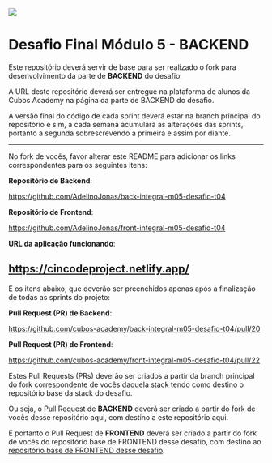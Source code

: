 ![](https://i.imgur.com/xG74tOh.png)

# Desafio Final Módulo 5 - BACKEND

Este repositório deverá servir de base para ser realizado o fork para desenvolvimento da parte de **BACKEND** do desafio.

A URL deste repositório deverá ser entregue na plataforma de alunos da Cubos Academy na página da parte de BACKEND do desafio.

A versão final do código de cada sprint deverá estar na branch principal do repositório e sim, a cada semana acumulará as alterações das sprints, portanto a segunda sobrescrevendo a primeira e assim por diante.

---

No fork de vocês, favor alterar este README para adicionar os links correspondentes para os seguintes itens:

**Repositório de Backend**: 

https://github.com/AdelinoJonas/back-integral-m05-desafio-t04

**Repositório de Frontend**:

https://github.com/AdelinoJonas/front-integral-m05-desafio-t04

**URL da aplicação funcionando**: 

https://cincodeproject.netlify.app/
---

E os itens abaixo, que deverão ser preenchidos apenas após a finalização de todas as sprints do projeto: 

**Pull Request (PR) de Backend**: 

https://github.com/cubos-academy/back-integral-m05-desafio-t04/pull/20

**Pull Request (PR) de Frontend**: 

https://github.com/cubos-academy/front-integral-m05-desafio-t04/pull/22

Estes Pull Requests (PRs) deverão ser criados a partir da branch principal do fork correspondente de vocês daquela stack tendo como destino o repositório base da stack do desafio.

Ou seja, o Pull Request de **BACKEND** deverá ser criado a partir do fork de vocês desse repositório aqui, com destino a este repositório aqui.

E portanto o Pull Request de **FRONTEND** deverá ser criado a partir do fork de vocês do repositório base de FRONTEND desse desafio, com destino ao [repositório base de FRONTEND desse desafio](https://github.com/cubos-academy/front-integral-m05-desafio-t04).
